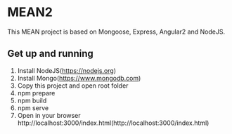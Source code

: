 # MEAN2

This MEAN project is based on Mongoose, Express, Angular2 and NodeJS. 

## Get up and running
1) Install NodeJS(https://nodejs.org)
2) Install Mongo(https://www.mongodb.com)
3) Copy this project and open root folder
4) npm prepare
5) npm build
6) npm serve
7) Open in your browser http://localhost:3000/index.html(http://localhost:3000/index.html)
